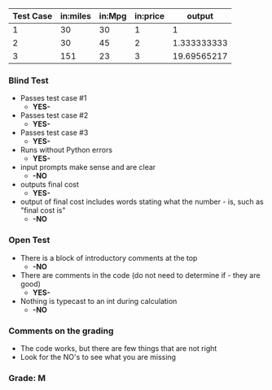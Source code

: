 | Test Case	| in:miles	|in:Mpg	|in:price|	output|
|-----------|-----------|-------|--------|--------
| 1	        | 30	    |30	    |1	     | 1 |
| 2	        | 30	    |45	    |2	     | 1.333333333|
| 3	        | 151	    |23	    |3	     | 19.69565217|

### Blind Test
- Passes test case #1
    - **YES-**
- Passes test case #2
    - **YES-**
- Passes test case #3
    - **YES-**
- Runs without Python errors
    - **YES-**
- input prompts make sense and are clear
    - **-NO**
- outputs final cost
    - **YES-**
- output of final cost includes words stating what the 
number - is, such as "final cost is"
    - **-NO**
### Open Test
- There is a block of introductory comments at the top
    - **-NO**
- There are comments in the code (do not need to determine if - they are good)
    - **YES-**
- Nothing is typecast to an int during calculation 
    - **-NO**
### Comments on the grading
- The code works, but there are few things that are not right
- Look for the NO's to see what you are missing
### Grade: M
